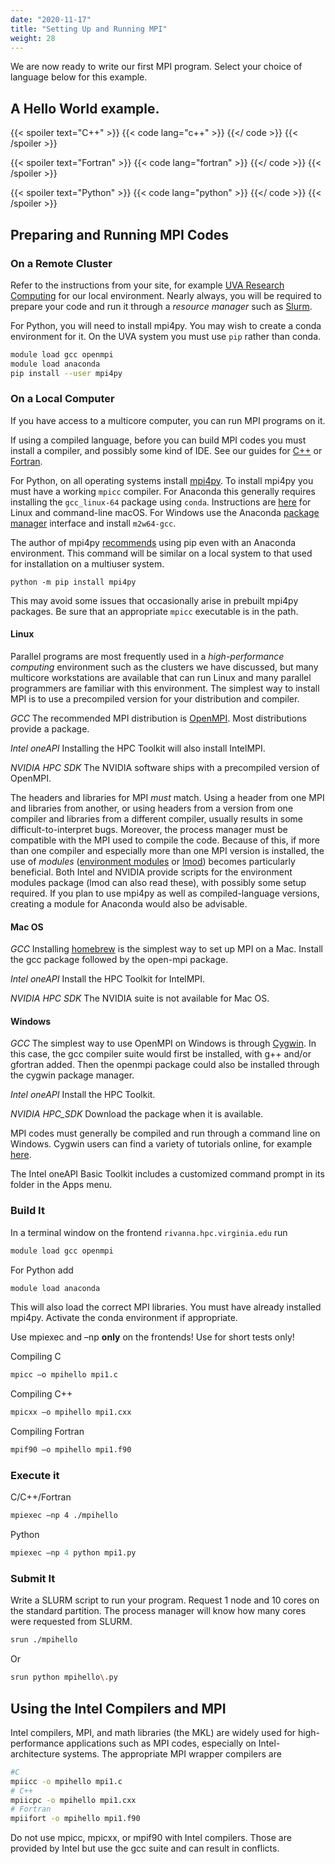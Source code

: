 ```yaml
---
date: "2020-11-17"
title: "Setting Up and Running MPI"
weight: 28
---
```


We are now ready to write our first MPI program.  Select your choice of language below for this example.

## A Hello World example.

{{< spoiler text="C++" >}}
{{< code lang="c++" >}}
[](/content/courses/parallel-computing-introduction/code/mpi1.cxx)
{{</ code >}}
{{< /spoiler >}}

{{< spoiler text="Fortran" >}}
{{< code lang="fortran" >}}
[](/content/courses/parallel-computing-introduction/code/mpi1.f90)
{{</ code >}}
{{< /spoiler >}}

{{< spoiler text="Python" >}}
{{< code lang="python" >}}
[](/content/courses/parallel-computing-introduction/code/mpi1.py)
{{</ code >}}
{{< /spoiler >}}

## Preparing and Running MPI Codes

### On a Remote Cluster

Refer to the instructions from your site, for example [UVA Research Computing](https://www.rc.virginia.edu/userinfo/howtos/rivanna/mpi-howto/) for our local environment.  Nearly always, you will be required to prepare your code and run it through a _resource manager_ such as [Slurm](https://www.rc.virginia.edu/userinfo/rivanna/slurm/).

For Python, you will need to install mpi4py.  You may wish to create a conda environment for it.  On the UVA system you must use `pip` rather than conda. 
```bash
module load gcc openmpi
module load anaconda
pip install --user mpi4py
```

### On a Local Computer

If you have access to a multicore computer, you can run MPI programs on it.

If using a compiled language, before you can build MPI codes you must install a compiler, and possibly some kind of IDE.  See our guides for [C++](/content/courses/cpp-introduction/setting_up.md) or [Fortran](/content/courses/fortran-introduction/setting_up.md).

For Python, on all operating systems install [mpi4py](https://mpi4py.readthedocs.io/en/stable/index.html). To install mpi4py you must have a working `mpicc` compiler.  For Anaconda this generally requires installing the `gcc_linux-64` package using `conda`. Instructions are [here](https://conda.io/projects/conda-build/en/latest/resources/compiler-tools.html) for Linux and command-line macOS. For Windows use the Anaconda [package manager](/content/courses/python-introduction/package_managers.md) interface and install `m2w64-gcc`. 

The author of mpi4py [recommends](https://mpi4py.readthedocs.io/en/stable/install.html) using pip even with an Anaconda environment. This command will be similar on a local system to that used for installation on a multiuser system. 
```no-highlight
python -m pip install mpi4py
```
This may avoid some issues that occasionally arise in prebuilt mpi4py packages. Be sure that an appropriate `mpicc` executable is in the path.

#### Linux

Parallel programs are most frequently used in a _high-performance computing_ environment such as the clusters we have discussed, but many multicore workstations are available that can run Linux and many parallel programmers are familiar with this environment.  The simplest way to install MPI is to use a precompiled version for your distribution and compiler.  

_GCC_
The recommended MPI distribution is [OpenMPI](https://www.open-mpi.org//). Most distributions provide a package.

_Intel oneAPI_
Installing the HPC Toolkit will also install IntelMPI.

_NVIDIA HPC SDK_
The NVIDIA software ships with a precompiled version of OpenMPI.

The headers and libraries for MPI _must_ match.  Using a header from one MPI and libraries from another, or using headers from a version from one compiler and libraries from a different compiler, usually results in some difficult-to-interpret bugs.  Moreover, the process manager must be compatible with the MPI used to compile the code.  Because of this, if more than one compiler and especially more than one MPI version is installed, the use of _modules_ ([environment modules](http://modules.sourceforge.net/) or [lmod](https://lmod.readthedocs.io/en/latest/)) becomes particularly beneficial.  Both Intel and NVIDIA provide scripts for the environment modules package (lmod can also read these), with possibly some setup required.  If you plan to use mpi4py as well as compiled-language versions, creating a module for Anaconda would also be advisable.

#### Mac OS

_GCC_
Installing [homebrew](https://brew.sh) is the simplest way to set up MPI on a Mac.  Install the gcc package followed by the open-mpi package.

_Intel oneAPI_
Install the HPC Toolkit for IntelMPI.

_NVIDIA HPC SDK_
The NVIDIA suite is not available for Mac OS.

#### Windows

_GCC_
The simplest way to use OpenMPI on Windows is through [Cygwin](https://www.cygwin.com/).  In this case, the gcc compiler suite would first be installed, with g++ and/or gfortran added.  Then the openmpi package could also be installed through the cygwin package manager.

_Intel oneAPI_
Install the HPC Toolkit. 

_NVIDIA HPC_SDK_
Download the package when it is available.

MPI codes must generally be compiled and run through a command line on Windows.  Cygwin users can find a variety of tutorials online, for example [here](https://www.youtube.com/watch?v=ENH70zSaztM). 

The Intel oneAPI Basic Toolkit includes a customized command prompt in its folder in the Apps menu.

### Build It

In a terminal window on the frontend `rivanna.hpc.virginia.edu` run
```bash
module load gcc openmpi
```

For Python add
```bash
module load anaconda
```
This will also load the correct MPI libraries. You must have already installed mpi4py.  Activate the conda environment if appropriate.

Use mpiexec and –np **only** on the frontends!  Use for short tests only!

Compiling C 
```bash
mpicc –o mpihello mpi1.c
```

Compiling C++
```bash
mpicxx –o mpihello mpi1.cxx
```

Compiling Fortran
```bash
mpif90 –o mpihello mpi1.f90
```

### Execute it
C/C++/Fortran
```bash
mpiexec –np 4 ./mpihello
```

Python
```python
mpiexec –np 4 python mpi1.py
```

### Submit It

Write a SLURM script to run your program.  Request 1 node and 10 cores on the standard partition.  The process manager will know how many cores were requested from SLURM.
```bash
srun ./mpihello
```
Or
```bash
srun python mpihello\.py
```

## Using the Intel Compilers and MPI

Intel compilers, MPI, and math libraries (the MKL) are widely used for high-performance applications such as MPI codes, especially on Intel-architecture systems.  The appropriate MPI wrapper compilers are
```bash
#C
mpiicc -o mpihello mpi1.c
# C++
mpiicpc -o mpihello mpi1.cxx
# Fortran
mpiifort -o mpihello mpi1.f90
```
Do not use mpicc, mpicxx, or mpif90 with Intel compilers.  Those are provided by Intel but use the gcc suite and can result in conflicts.
